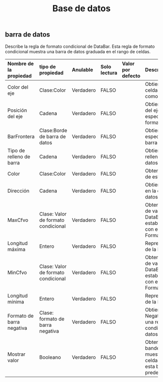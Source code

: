 ﻿---
title: Base de datos
second_title: Aspose.Cells Cloud Documen
type: docs
url: /es/specification/model/databar/
description: "Aspose.Cells Especificación del modelo de nube: DataBar. Maneje sin esfuerzo Excel y otros documentos de hoja de cálculo con funciones como abrir, generar, editar, dividir, fusionar, comparar y convertir."
kwords: Excel, Office, Hoja de cálculo, Nube REST API, Barra de datos
weight: 50
---
## **barra de datos**

 Describe la regla de formato condicional de DataBar. Esta regla de formato condicional muestra una barra de datos graduada en el rango de celdas.

| Nombre de la propiedad| tipo de propiedad| Anulable| Solo lectura| Valor por defecto| Descripción|
|:- |:- |:- |:- |:- |:- |
| Color del eje| Clase:Color| Verdadero| FALSO|| Obtiene el color del eje de las celdas con formato condicional como barras de datos.|
| Posición del eje| Cadena| Verdadero| FALSO|| Obtiene o establece la posición del eje de las barras de datos especificadas por una regla de formato condicional.|
| BarFrontera| Clase:Borde de barra de datos| Verdadero| FALSO|| Obtiene un objeto que especifica el borde de una barra de datos.|
| Tipo de relleno de barra| Cadena| Verdadero| FALSO|| Obtiene o establece cómo se rellena de color una barra de datos.|
| Color| Clase:Color| Verdadero| FALSO|| Obtenga o establezca el color de esta barra de datos.|
| Dirección| Cadena| Verdadero| FALSO||Obtiene o establece la dirección en la que se muestra la barra de datos.|
| MaxCfvo| Clase: Valor de formato condicional| Verdadero| FALSO|| Obtenga o establezca el objeto de valor máximo de esta DataBar. No se puede establecer null o CFValueObject con el tipo FormatConditionValueType.Min.|
| Longitud máxima| Entero| Verdadero| FALSO|| Representa la longitud máxima de la barra de datos.|
| MinCfvo| Clase: Valor de formato condicional| Verdadero| FALSO|| Obtenga o establezca el objeto de valor mínimo de esta DataBar. No se puede establecer null o CFValueObject con el tipo FormatConditionValueType.Max.|
| Longitud mínima| Entero| Verdadero| FALSO|| Representa la longitud mínima de la barra de datos.|
| Formato de barra negativa| Clase: formato de barra negativa| Verdadero| FALSO|| Obtiene el objeto NegativeBarFormat asociado a una regla de formato condicional de la barra de datos.|
| Mostrar valor| Booleano| Verdadero| FALSO|| Obtenga o establezca la bandera que indica si se muestran los valores de las celdas sobre las que se aplica esta barra de datos. El valor predeterminado es verdadero.|

